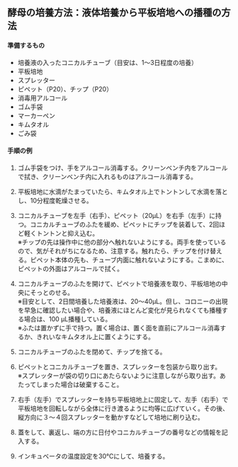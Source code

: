 ## 酵母の培養方法：液体培養から平板培地への播種の方法

#### 準備するもの
- 培養液の入ったコニカルチューブ（目安は、1〜3日程度の培養）
- 平板培地
- スプレッター
- ピペット（P20）、チップ（P20）
- 消毒用アルコール
- ゴム手袋
- マーカーペン
- キムタオル
- ごみ袋

#### 手順の例
1. ゴム手袋をつけ、手をアルコール消毒する。クリーンベンチ内をアルコールで拭き、クリーンベンチ内に入れるものはアルコール消毒する。

2. 平板培地に水滴がたまっていたら、キムタオル上でトントンして水滴を落とし、10分程度乾燥させる。

3. コニカルチューブを左手（右手）、ピペット（20μL）を右手（左手）に持つ。コニカルチューブのふたを緩め、ピペットにチップを装着して、2回ほど軽くトントンと抑え込む。  
※チップの先は操作中に他の部分へ触れないようにする。両手を使っているので、気がそれがちになるため、注意する。触れたら、チップを付け替える。ピペット本体の先も、チューブ内面に触れないようにする。こまめに、ピペットの外面はアルコールで拭く。

4. コニカルチューブのふたを開けて、ピペットで培養液を取り、平板培地の中央にそっとのせる。  
※目安として、2日間培養した培養液は、20～40μL。但し、コロニーの出現を早急に確認したい場合や、培養液にほとんど変化が見られなくても播種する場合は、100 μL播種している。  
※ふたは置かずに手で持つ。置く場合は、置く面を直前にアルコール消毒するか、きれいなキムタオル上に置くようにする。

5. コニカルチューブのふたを閉めて、チップを捨てる。

6. ピペットとコニカルチューブを置き、スプレッターを包装から取り出す。  
※スプレッターが袋の切り口にあたらないように注意しながら取り出す。あたってしまった場合は破棄すること。

7. 右手（左手）でスプレッターを持ち平板培地上に固定して、左手（右手）で平板培地を回転しながら全体に行き渡るように均等に広げていく。その後、縦方向に３～４回スプレッターを動かすなどして培地に刷り込む。

8. 蓋をして、裏返し、端の方に日付やコニカルチューブの番号などの情報を記入する。

9. インキュベータの温度設定を30℃にして、培養する。
